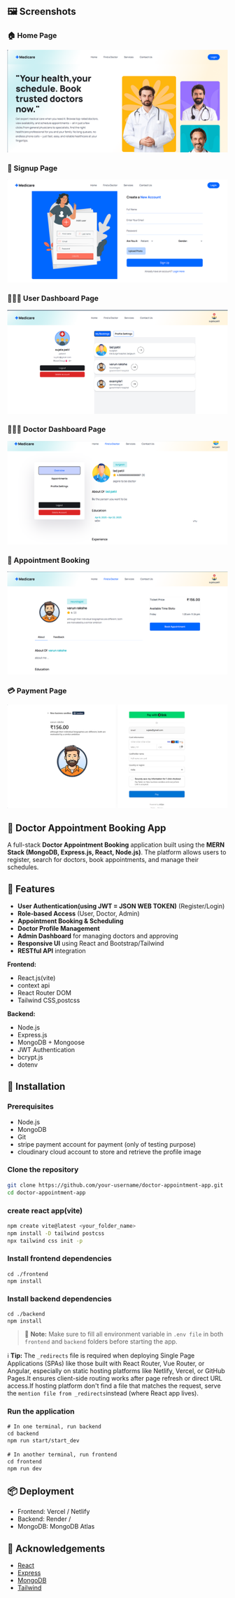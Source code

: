 ## 🖼 Screenshots

### 🏠 Home Page
![Home Page](./assests/home_page.png)

### 📃 Signup Page
![Signup Page](./assests/signup_page.png)

### 🧑🏽‍💼 User Dashboard Page
![User Dashboard Page](./assests/user_dashboard.png)

### 👩🏽‍⚕️ Doctor Dashboard Page
![User Dashboard Page](./assests/doctor_dashboard.png)

### 📅 Appointment Booking
![Booking Form](./assests/doctor_appointment.png)

### 💳 Payment Page
![Payment Page](./assests/payment_page.png)






## 🏥 Doctor Appointment Booking App

A full-stack **Doctor Appointment Booking** application built using the **MERN Stack (MongoDB, Express.js, React, Node.js)**. The platform allows users to register, search for doctors, book appointments, and manage their schedules.

## 🚀 Features

- **User Authentication(using JWT = JSON WEB TOKEN)** (Register/Login)
- **Role-based Access** (User, Doctor, Admin)
- **Appointment Booking & Scheduling**
- **Doctor Profile Management**
- **Admin Dashboard** for managing doctors and approving
- **Responsive UI** using React and Bootstrap/Tailwind
- **RESTful API** integration

**Frontend:**
- React.js(vite)
- context api
- React Router DOM
- Tailwind CSS,postcss

**Backend:**
- Node.js
- Express.js
- MongoDB + Mongoose
- JWT Authentication
- bcrypt.js
- dotenv


## 🔧 Installation

### Prerequisites
- Node.js
- MongoDB
- Git
- stripe payment account for payment (only of testing purpose)
- cloudinary cloud account to store and retrieve the profile image

### Clone the repository

```bash
git clone https://github.com/your-username/doctor-appointment-app.git
cd doctor-appointment-app
```
### create react app(vite)

```bash
npm create vite@latest <your_folder_name>
npm install -D tailwind postcss
npx tailwind css init -p
```
### Install frontend dependencies

```
cd ./frontend
npm install
```
### Install backend dependencies

```
cd ./backend
npm install
```
> 📌 **Note:** Make sure to  fill all environment variable in `.env file` in both `frontend` and `backend` folders before starting the app.

ℹ️ **Tip:** The `_redirects` file is required when deploying Single Page Applications (SPAs) like those built with React Router, Vue Router, or Angular,  especially on static hosting platforms like Netlify, Vercel, or GitHub Pages.It ensures client-side routing works after page refresh or direct URL access.If hosting platform don't find a file that matches the request, serve the `mention file from _redirects`instead (where React app lives).

### Run the application
```
# In one terminal, run backend
cd backend
npm run start/start_dev

# In another terminal, run frontend
cd frontend
npm run dev
```

## 📦 Deployment
- Frontend: Vercel / Netlify
- Backend: Render /
- MongoDB: MongoDB Atlas

## 🙌 Acknowledgements
- [React](https://reactjs.org/)
- [Express](https://expressjs.com/)
- [MongoDB](https://www.mongodb.com/)
- [Tailwind](https://tailwindcss.com/)


